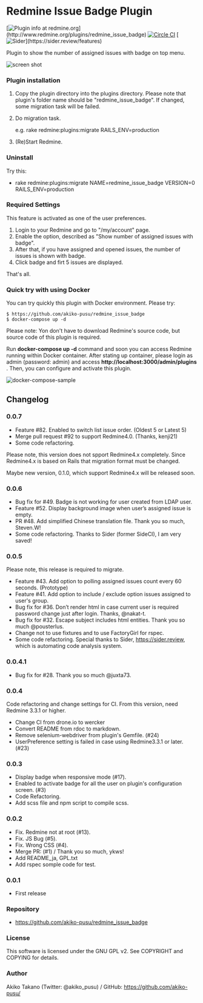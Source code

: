 # Redmine Issue Badge Plugin

[![Plugin info at redmine.org](https://img.shields.io/badge/Redmine-plugin-green.svg?)](http://www.redmine.org/plugins/redmine_issue_badge)
[![Circle CI](https://circleci.com/gh/akiko-pusu/redmine_issue_badge/tree/master.svg?style=shield&circle-token=156d098f75b4142fead83e9e4bd5871257acf3be)](https://circleci.com/gh/akiko-pusu/redmine_issue_badge)
[![Sider](https://img.shields.io/badge/Special%20Thanks!-Sider-blue.svg?)](https://sider.review/features)

Plugin to show the number of assigned issues with badge on top menu.

![screen shot](https://raw.githubusercontent.com/wiki/akiko-pusu/redmine_issue_badge/img/screen-in-case-no-assigned-issues.png)

### Plugin installation

1.  Copy the plugin directory into the plugins directory. Please note that
    plugin's folder name should be "redmine_issue_badge". If changed, some
    migration task will be failed.
2.  Do migration task.

    e.g. rake redmine:plugins:migrate RAILS_ENV=production

1.  (Re)Start Redmine.


### Uninstall

Try this:

*   rake redmine:plugins:migrate NAME=redmine_issue_badge VERSION=0
    RAILS_ENV=production


### Required Settings

This feature is activated as one of the user preferences.

1.  Login to your Redmine and go to "/my/account" page.
2.  Enable the option, described as "Show number of assigned issues with
    badge".
3.  After that, if you have assigned and opened issues, the number of issues
    is shown with badge.
4.  Click badge and firt 5 issues are displayed.

That's all.

### Quick try with using Docker

You can try quickly this plugin with Docker environment.
Please try:

```
$ https://github.com/akiko-pusu/redmine_issue_badge
$ docker-compose up -d
```

Please note: Yon don't have to download Redmine's source code, but source code of this plugin is required.

Run **docker-compose up -d** command and soon you can access Redmine running within Docker container.
After stating up container, please login as admin (password: admin) and access **http://localhost:3000/admin/plugins** .
Then, you can configure and activate this plugin.


![docker-compose-sample](https://raw.githubusercontent.com/wiki/akiko-pusu/redmine_issue_badge/img/plugin-with-docker.gif)


## Changelog

### 0.0.7

* Feature #82. Enabled to switch list issue order. (Oldest 5 or Latest 5)
* Merge pull request #92 to support Redmine4.0. (Thanks, kenji21)
* Some code refactoring.

Please note, this version does not spport Redmine4.x completely.
Since Redmine4.x is based on Rails that migration format must be changed.

Maybe new version, 0.1.0, which support Redmine4.x will be released soon.

### 0.0.6

* Bug fix for #49. Badge is not working for user created from LDAP user.
* Feature #52. Display background image when user’s assigned issue is empty.
* PR #48. Add simplified Chinese translation file. Thank you so much, Steven.W!
* Some code refactoring. Thanks to Sider (former SideCI), I am very saved!

### 0.0.5

Please note, this release is required to migrate.

* Feature #43. Add option to polling assigned issues count every 60 seconds. (Prototype)
* Feature #41. Add option to include / exclude option issues assigned to user's group.
* Bug fix for #36. Don’t render html in case current user is required password change just after login. Thanks, @nakat-t.
* Bug fix for #32. Escape subject includes html entities. Thank you so much @pousterlus.
* Change not to use fixtures and to use FactoryGirl for rspec.
* Some code refactoring. Special thanks to Sider, https://sider.review, which is automating code analysis system.

### 0.0.4.1

*   Bug fix for #28. Thank you so much @juxta73.

### 0.0.4

Code refactoring and change settings for CI.
From this version, need Redmine 3.3.1 or higher.

*   Change CI from drone.io to wercker
*   Convert README from rdoc to markdown.
*   Remove selenium-webdriver from plugin's Gemfile. (#24)
*   UserPreference setting is failed in case using Redmine3.3.1 or later. (#23)

### 0.0.3

*   Display badge when responsive mode (#17).
*   Enabled to activate badge for all the user on plugin's configuration
    screen. (#3)
*   Code Refactoring.
*   Add scss file and npm script to compile scss.


### 0.0.2

*   Fix. Redmine not at root (#13).
*   Fix. JS Bug (#5).
*   Fix. Wrong CSS (#4).
*   Merge PR: (#1) / Thank you so much, ykws!
*   Add README_ja, GPL.txt
*   Add rspec somple code for test.


### 0.0.1

*   First release


### Repository

*   https://github.com/akiko-pusu/redmine_issue_badge


### License

This software is licensed under the GNU GPL v2. See COPYRIGHT and COPYING for
details.

### Author

Akiko Takano (Twitter: @akiko_pusu) / GitHub: https://github.com/akiko-pusu/

